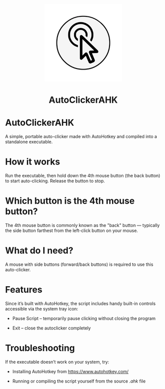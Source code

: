 <p align="center">
  <img src="autoclicker.png" alt="AutoClicker Logo" width="250" />
</p>

<h1 align="center">AutoClickerAHK</h1>

# AutoClickerAHK
A simple, portable auto-clicker made with AutoHotkey and compiled into a standalone executable.

# How it works
Run the executable, then hold down the 4th mouse button (the back button) to start auto-clicking. Release the button to stop.

#  Which button is the 4th mouse button?

The 4th mouse button is commonly known as the "back" button — typically the side button farthest from the left-click button on your mouse.

# What do I need?

A mouse with side buttons (forward/back buttons) is required to use this auto-clicker.

# Features

Since it’s built with AutoHotkey, the script includes handy built-in controls accessible via the system tray icon:
* Pause Script – temporarily pause clicking without closing the program

* Exit – close the autoclicker completely

# Troubleshooting

If the executable doesn’t work on your system, try:

* Installing AutoHotkey from https://www.autohotkey.com/

* Running or compiling the script yourself from the source *.ahk* file
